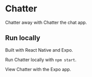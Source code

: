 # Chatter

Chatter away with Chatter the chat app.

## Run locally

Built with React Native and Expo.

Run Chatter locally with `npm start`.

View Chatter with the Expo app.